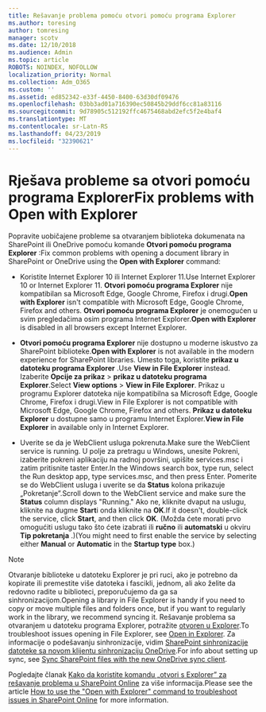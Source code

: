 ```yaml
---
title: Rešavanje problema pomoću otvori pomoću programa Explorer
ms.author: toresing
author: tomresing
manager: scotv
ms.date: 12/10/2018
ms.audience: Admin
ms.topic: article
ROBOTS: NOINDEX, NOFOLLOW
localization_priority: Normal
ms.collection: Adm_O365
ms.custom: ''
ms.assetid: ed852342-e33f-4450-8400-63d30df09476
ms.openlocfilehash: 03bb3ad01a716390ec50845b29ddf6cc81a83116
ms.sourcegitcommit: 9d78905c512192ffc4675468abd2efc5f2e4baf4
ms.translationtype: MT
ms.contentlocale: sr-Latn-RS
ms.lasthandoff: 04/23/2019
ms.locfileid: "32390621"
---
```

# <a name="fix-problems-with-open-with-explorer"></a><span data-ttu-id="d3331-102">Rješava probleme sa otvori pomoću programa Explorer</span><span class="sxs-lookup"><span data-stu-id="d3331-102">Fix problems with Open with Explorer</span></span>

<span data-ttu-id="d3331-103">Popravite uobičajene probleme sa otvaranjem biblioteka dokumenata na SharePoint ili OneDrive pomoću komande **Otvori pomoću programa Explorer** :</span><span class="sxs-lookup"><span data-stu-id="d3331-103">Fix common problems with opening a document library in SharePoint or OneDrive using the **Open with Explorer** command:</span></span> 
  
- <span data-ttu-id="d3331-104">Koristite Internet Explorer 10 ili Internet Explorer 11.</span><span class="sxs-lookup"><span data-stu-id="d3331-104">Use Internet Explorer 10 or Internet Explorer 11.</span></span> <span data-ttu-id="d3331-105">**Otvori pomoću programa Explorer** nije kompatibilan sa Microsoft Edge, Google Chrome, Firefox i drugi.</span><span class="sxs-lookup"><span data-stu-id="d3331-105">**Open with Explorer** isn't compatible with Microsoft Edge, Google Chrome, Firefox and others.</span></span> <span data-ttu-id="d3331-106">**Otvori pomoću programa Explorer** je onemogućen u svim pregledačima osim programa Internet Explorer.</span><span class="sxs-lookup"><span data-stu-id="d3331-106">**Open with Explorer** is disabled in all browsers except Internet Explorer.</span></span> 
    
- <span data-ttu-id="d3331-107">**Otvori pomoću programa Explorer** nije dostupno u moderne iskustvo za SharePoint biblioteke.</span><span class="sxs-lookup"><span data-stu-id="d3331-107">**Open with Explorer** is not available in the modern experience for SharePoint libraries.</span></span> <span data-ttu-id="d3331-108">Umesto toga, koristite **prikaz u datoteku programa Explorer** .</span><span class="sxs-lookup"><span data-stu-id="d3331-108">Use **View in File Explorer** instead.</span></span> <span data-ttu-id="d3331-109">Izaberite **Opcije za prikaz** \> **prikaz u datoteku programa Explorer**.</span><span class="sxs-lookup"><span data-stu-id="d3331-109">Select **View options** \> **View in File Explorer**.</span></span> <span data-ttu-id="d3331-110">Prikaz u programu Explorer datoteka nije kompatibilna sa Microsoft Edge, Google Chrome, Firefox i drugi.</span><span class="sxs-lookup"><span data-stu-id="d3331-110">View in File Explorer is not compatible with Microsoft Edge, Google Chrome, Firefox and others.</span></span> <span data-ttu-id="d3331-111">**Prikaz u datoteku Explorer** u dostupne samo u programu Internet Explorer.</span><span class="sxs-lookup"><span data-stu-id="d3331-111">**View in File Explorer** in available only in Internet Explorer.</span></span> 
    
- <span data-ttu-id="d3331-112">Uverite se da je WebClient usluga pokrenuta.</span><span class="sxs-lookup"><span data-stu-id="d3331-112">Make sure the WebClient service is running.</span></span> <span data-ttu-id="d3331-113">U polje za pretragu u Windows, unesite Pokreni, izaberite pokreni aplikaciju na radnoj površini, upišite services.msc i zatim pritisnite taster Enter.</span><span class="sxs-lookup"><span data-stu-id="d3331-113">In the Windows search box, type run, select the Run desktop app, type services.msc, and then press Enter.</span></span> <span data-ttu-id="d3331-114">Pomerite se do WebClient usluga i uverite se da **Status** kolona prikazuje „Pokretanje”.</span><span class="sxs-lookup"><span data-stu-id="d3331-114">Scroll down to the WebClient service and make sure the **Status** column displays "Running."</span></span> <span data-ttu-id="d3331-115">Ako ne, kliknite dvaput na uslugu, kliknite na dugme **Start**i onda kliknite na **OK**.</span><span class="sxs-lookup"><span data-stu-id="d3331-115">If it doesn't, double-click the service, click **Start**, and then click **OK**.</span></span> <span data-ttu-id="d3331-116">(Možda ćete morati prvo omogućiti uslugu tako što ćete izabrati ili **ručno** ili **automatski** u okviru **Tip pokretanja** .)</span><span class="sxs-lookup"><span data-stu-id="d3331-116">(You might need to first enable the service by selecting either **Manual** or **Automatic** in the **Startup type** box.)</span></span> 
    
> [!NOTE]
> <span data-ttu-id="d3331-117">Otvaranje biblioteke u datoteku Explorer je pri ruci, ako je potrebno da kopirate ili premestite više datoteka i fascikli, jednom, ali ako želite da redovno radite u biblioteci, preporučujemo da ga sa sinhronizacijom.</span><span class="sxs-lookup"><span data-stu-id="d3331-117">Opening a library in File Explorer is handy if you need to copy or move multiple files and folders once, but if you want to regularly work in the library, we recommend syncing it.</span></span> <span data-ttu-id="d3331-118">Rešavanje problema sa otvaranjem u datoteku programa Explorer, potražite [otvoren u Explorer](https://go.microsoft.com/fwlink/?linkid=871665).</span><span class="sxs-lookup"><span data-stu-id="d3331-118">To troubleshoot issues opening in File Explorer, see [Open in Explorer](https://go.microsoft.com/fwlink/?linkid=871665).</span></span> <span data-ttu-id="d3331-119">Za informacije o podešavanju sinhronizacije, vidim [SharePoint sinhronizacije datoteke sa novom klijentu sinhronizaciju OneDrive](https://go.microsoft.com/fwlink/?linkid=871666).</span><span class="sxs-lookup"><span data-stu-id="d3331-119">For info about setting up sync, see [Sync SharePoint files with the new OneDrive sync client](https://go.microsoft.com/fwlink/?linkid=871666).</span></span>
  
<span data-ttu-id="d3331-120">Pogledajte članak [Kako da koristite komandu „otvori s Explorer” za rešavanje problema u SharePoint Online](https://support.office.com/article/How-to-use-the-Open-with-Explorer-command-to-troubleshoot-issues-in-SharePoint-Online-87155331-0c92-4224-a4c1-da5c21c4ade4) za više informacija.</span><span class="sxs-lookup"><span data-stu-id="d3331-120">Please see the article [How to use the "Open with Explorer" command to troubleshoot issues in SharePoint Online](https://support.office.com/article/How-to-use-the-Open-with-Explorer-command-to-troubleshoot-issues-in-SharePoint-Online-87155331-0c92-4224-a4c1-da5c21c4ade4) for more information.</span></span> 
  

